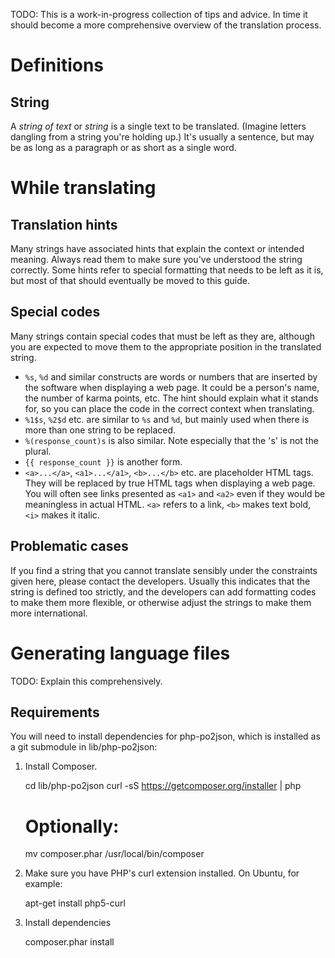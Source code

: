 TODO: This is a work-in-progress collection of tips and advice. In time it should become a more comprehensive overview of the translation process.

Definitions
===========

String
------
A _string of text_ or _string_ is a single text to be translated. (Imagine letters dangling from a string you're holding up.) It's usually a sentence, but may be as long as a paragraph or as short as a single word.


While translating
=================

Translation hints
-----------------

Many strings have associated hints that explain the context or intended meaning. Always read them to make sure you've understood the string correctly. Some hints refer to special formatting that needs to be left as it is, but most of that should eventually be moved to this guide.

Special codes
-------------

Many strings contain special codes that must be left as they are, although you are expected to move them to the appropriate position in the translated string.

* `%s`, `%d` and similar constructs are words or numbers that are inserted by the software when displaying a web page. It could be a person's name, the number of karma points, etc. The hint should explain what it stands for, so you can place the code in the correct context when translating.
* `%1$s`, `%2$d` etc. are similar to `%s` and `%d`, but mainly used when there is more than one string to be replaced.
* `%(response_count)s` is also similar. Note especially that the 's' is not the plural.
* `{{ response_count }}` is another form.
* `<a>...</a>`, `<a1>...</a1>`, `<b>...</b>` etc. are placeholder HTML tags. They will be replaced by true HTML tags when displaying a web page. You will often see links presented as `<a1>` and `<a2>` even if they would be meaningless in actual HTML. `<a>` refers to a link, `<b>` makes text bold, `<i>` makes it italic.

Problematic cases
-----------------

If you find a string that you cannot translate sensibly under the constraints given here, please contact the developers. Usually this indicates that the string is defined too strictly, and the developers can add formatting codes to make them more flexible, or otherwise adjust the strings to make them more international.

Generating language files
=========================

TODO: Explain this comprehensively.

Requirements
------------

You will need to install dependencies for php-po2json, which is installed as a git submodule in lib/php-po2json:

1. Install Composer.

    cd lib/php-po2json
    curl -sS https://getcomposer.org/installer | php
    # Optionally:
    mv composer.phar /usr/local/bin/composer

2. Make sure you have PHP's curl extension installed. On Ubuntu, for example:

    apt-get install php5-curl

2. Install dependencies

    composer.phar install
